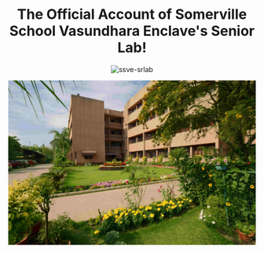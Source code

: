 <h1 align="center">The Official Account of Somerville School Vasundhara Enclave's Senior Lab!</h1>
<p align="center"> <img src="https://komarev.com/ghpvc/?username=ssve-srlab&label=Profile%20views&color=0e75b6&style=flat" alt="ssve-srlab" /> </p>
<img src="School.jpg" alt="School's Photo!">
